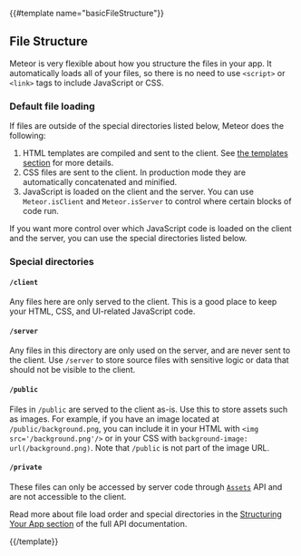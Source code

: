 {{#template name="basicFileStructure"}}

## File Structure

Meteor is very flexible about how you structure the files in your app. It
automatically loads all of your files, so there is no need to use `<script>` or
`<link>` tags to include JavaScript or CSS.

### Default file loading

If files are outside of the special directories listed below, Meteor does the following:

1. HTML templates are compiled and sent to the client. See [the templates section](#/basic/templates) for more details.
2. CSS files are sent to the client. In production mode they are automatically concatenated and minified.
3. JavaScript is loaded on the client and the server. You can use `Meteor.isClient` and `Meteor.isServer` to control where certain blocks of code run.

If you want more control over which JavaScript code is loaded on the client and
the server, you can use the special directories listed below.

### Special directories

#### `/client`

Any files here are only served to the client. This is a good place to keep your
HTML, CSS, and UI-related JavaScript code.

#### `/server`

Any files in this directory are only used on the server, and are never sent to
the client. Use `/server` to store source files with sensitive logic or data
that should not be visible to the client.

#### `/public`

Files in `/public` are served to the client as-is. Use this to store assets such
as images. For example, if you have an image located at
`/public/background.png`, you can include it in your HTML with `<img src='/background.png'/>` or in your CSS with `background-image:
url(/background.png)`. Note that `/public` is not part of the image URL.

#### `/private`

These files can only be accessed by server code through [`Assets`](#assets) API and are not accessible to the client.

Read more about file load order and special directories in the [Structuring Your
App section](#/full/structuringyourapp) of the full API documentation.

{{/template}}